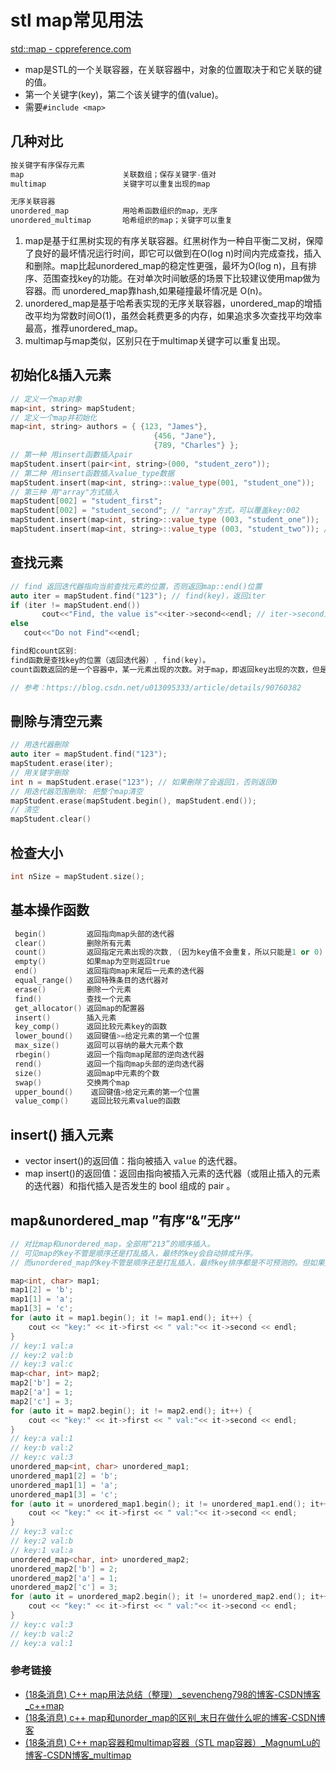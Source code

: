 # stl map常见用法

[std::map - cppreference.com](https://zh.cppreference.com/w/cpp/container/map)

- map是STL的一个关联容器，在关联容器中，对象的位置取决于和它关联的键的值。
- 第一个关键字(key)，第二个该关键字的值(value)。
- 需要`#include <map>`

## 几种对比

```c++
按关键字有序保存元素
map                      关联数组；保存关键字-值对
multimap                 关键字可以重复出现的map

无序关联容器
unordered_map            用哈希函数组织的map，无序
unordered_multimap       哈希组织的map；关键字可以重复
```

1. 
   map是基于红黑树实现的有序关联容器。红黑树作为一种自平衡二叉树，保障了良好的最坏情况运行时间，即它可以做到在O(log n)时间内完成查找，插入和删除。map比起unordered_map的稳定性更强，最坏为O(log n)，且有排序、范围查找key的功能。在对单次时间敏感的场景下比较建议使用map做为容器。而 unordered_map靠hash,如果碰撞最坏情况是 O(n)。
2. unordered_map是基于哈希表实现的无序关联容器，unordered_map的增插改平均为常数时间O(1)，虽然会耗费更多的内存，如果追求多次查找平均效率最高，推荐unordered_map。
3. multimap与map类似，区别只在于multimap关键字可以重复出现。

## 初始化&**插入元素**

```cpp
// 定义一个map对象
map<int, string> mapStudent;
// 定义一个map并初始化
map<int, string> authors = { {123, "James"},
                                {456, "Jane"},
                                {789, "Charles"} };
// 第一种 用insert函數插入pair
mapStudent.insert(pair<int, string>(000, "student_zero"));
// 第二种 用insert函数插入value_type数据
mapStudent.insert(map<int, string>::value_type(001, "student_one"));
// 第三种 用"array"方式插入
mapStudent[002] = "student_first";
mapStudent[002] = "student_second"; // "array"方式，可以覆盖key:002
mapStudent.insert(map<int, string>::value_type (003, "student_one"));
mapStudent.insert(map<int, string>::value_type (003, "student_two")); // insert方式，不能覆盖key:003
```

##  查找元素

```cpp
// find 返回迭代器指向当前查找元素的位置，否则返回map::end()位置
auto iter = mapStudent.find("123"); // find(key)，返回iter
if (iter != mapStudent.end())
       cout<<"Find, the value is"<<iter->second<<endl; // iter->second为key的val值
else
   cout<<"Do not Find"<<endl;
```

```c++
find和count区别:
find函数是查找key的位置（返回迭代器）, find(key)。
count函数返回的是一个容器中，某一元素出现的次数。对于map，即返回key出现的次数，但是map中的key是不允许重复出现的，故count函数返回值只能是1（存在）或0（不存在），count(key)。

// 参考：https://blog.csdn.net/u013095333/article/details/90760382
```

##  刪除与清空元素

```c++
// 用迭代器刪除
auto iter = mapStudent.find("123");
mapStudent.erase(iter);
// 用关键字刪除
int n = mapStudent.erase("123"); // 如果刪除了会返回1，否则返回0
// 用迭代器范围刪除: 把整个map清空
mapStudent.erase(mapStudent.begin(), mapStudent.end());
// 清空
mapStudent.clear()
```

## 检查大小

```c++
int nSize = mapStudent.size();
```

##  基本操作函数

```cpp
 begin()         返回指向map头部的迭代器
 clear()         删除所有元素
 count()         返回指定元素出现的次数, (因为key值不会重复，所以只能是1 or 0)
 empty()         如果map为空则返回true
 end()           返回指向map末尾后一元素的迭代器
 equal_range()   返回特殊条目的迭代器对
 erase()         删除一个元素
 find()          查找一个元素
 get_allocator() 返回map的配置器
 insert()        插入元素
 key_comp()      返回比较元素key的函数
 lower_bound()   返回键值>=给定元素的第一个位置
 max_size()      返回可以容纳的最大元素个数
 rbegin()        返回一个指向map尾部的逆向迭代器
 rend()          返回一个指向map头部的逆向迭代器
 size()          返回map中元素的个数
 swap()          交换两个map
 upper_bound()    返回键值>给定元素的第一个位置
 value_comp()     返回比较元素value的函数
```
## insert() 插入元素

- vector insert()的返回值：指向被插入 `value` 的迭代器。
- map insert()的返回值：返回由指向被插入元素的迭代器（或阻止插入的元素的迭代器）和指代插入是否发生的 bool 组成的 pair 。

## map&unordered_map ”有序“&”无序“

```cpp
// 对比map和unordered_map，全部用“213”的顺序插入。
// 可见map的key不管是顺序还是打乱插入，最终的key会自动排成升序。
// 而unordered_map的key不管是顺序还是打乱插入，最终key排序都是不可预测的。但如果插入顺序固定，则key最终排序也固定的。

map<int, char> map1;
map1[2] = 'b';
map1[1] = 'a';
map1[3] = 'c';
for (auto it = map1.begin(); it != map1.end(); it++) {
    cout << "key:" << it->first << " val:"<< it->second << endl;
}
// key:1 val:a
// key:2 val:b
// key:3 val:c
map<char, int> map2;
map2['b'] = 2;
map2['a'] = 1;
map2['c'] = 3;
for (auto it = map2.begin(); it != map2.end(); it++) {
    cout << "key:" << it->first << " val:"<< it->second << endl;
}
// key:a val:1
// key:b val:2
// key:c val:3
unordered_map<int, char> unordered_map1;
unordered_map1[2] = 'b';
unordered_map1[1] = 'a';
unordered_map1[3] = 'c';
for (auto it = unordered_map1.begin(); it != unordered_map1.end(); it++) {
    cout << "key:" << it->first << " val:"<< it->second << endl;
}
// key:3 val:c
// key:2 val:b
// key:1 val:a
unordered_map<char, int> unordered_map2;
unordered_map2['b'] = 2;
unordered_map2['a'] = 1;
unordered_map2['c'] = 3;
for (auto it = unordered_map2.begin(); it != unordered_map2.end(); it++) {
    cout << "key:" << it->first << " val:"<< it->second << endl;
}
// key:c val:3
// key:b val:2
// key:a val:1
```

### 参考链接

- [(18条消息) C++ map用法总结（整理）_sevencheng798的博客-CSDN博客_c++map](https://blog.csdn.net/sevenjoin/article/details/81943864)
- [(18条消息) c++ map和unorder_map的区别_末日在做什么呢的博客-CSDN博客](https://blog.csdn.net/h2517956473/article/details/117152535?spm=1001.2101.3001.6661.1&depth_1-utm_relevant_index=1)
- [(18条消息) C++ map容器和multimap容器（STL map容器）_MagnumLu的博客-CSDN博客_multimap](https://blog.csdn.net/qq_28584889/article/details/83855734?spm=1001.2101.3001.6661.1&depth_1-utm_relevant_index=1)

